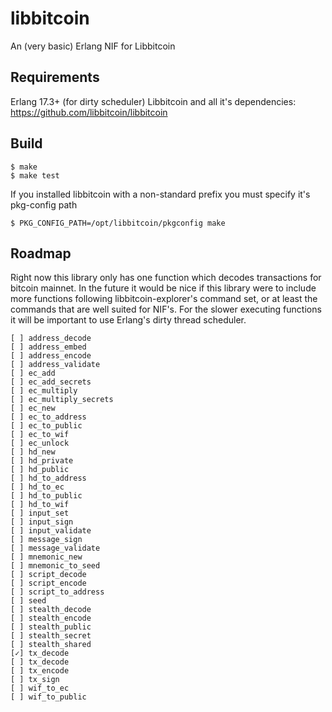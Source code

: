 libbitcoin
=====

An (very basic) Erlang NIF for Libbitcoin

Requirements
------------

Erlang 17.3+ (for dirty scheduler)
Libbitcoin and all it's dependencies: https://github.com/libbitcoin/libbitcoin

Build
-----

    $ make
    $ make test
    
If you installed libbitcoin with a non-standard prefix you must specify it's pkg-config path

    $ PKG_CONFIG_PATH=/opt/libbitcoin/pkgconfig make


Roadmap
-------

Right now this library only has one function which decodes transactions for bitcoin mainnet. In the future it would be nice if this library were to include more functions following libbitcoin-explorer's command set, or at least the commands that are well suited for NIF's. For the slower executing functions it will be important to use Erlang's dirty thread scheduler.

```
[ ] address_decode
[ ] address_embed
[ ] address_encode
[ ] address_validate
[ ] ec_add
[ ] ec_add_secrets
[ ] ec_multiply
[ ] ec_multiply_secrets
[ ] ec_new
[ ] ec_to_address
[ ] ec_to_public
[ ] ec_to_wif
[ ] ec_unlock
[ ] hd_new
[ ] hd_private
[ ] hd_public
[ ] hd_to_address
[ ] hd_to_ec
[ ] hd_to_public
[ ] hd_to_wif
[ ] input_set
[ ] input_sign
[ ] input_validate
[ ] message_sign
[ ] message_validate
[ ] mnemonic_new
[ ] mnemonic_to_seed
[ ] script_decode
[ ] script_encode
[ ] script_to_address
[ ] seed
[ ] stealth_decode
[ ] stealth_encode
[ ] stealth_public
[ ] stealth_secret
[ ] stealth_shared
[✓] tx_decode
[ ] tx_decode
[ ] tx_encode
[ ] tx_sign
[ ] wif_to_ec
[ ] wif_to_public
```
